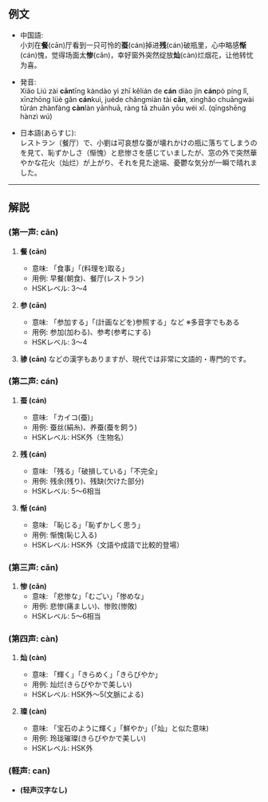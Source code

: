 ## 例文
* 中国語:  
  小刘在**餐**(cān)厅看到一只可怜的**蚕**(cán)掉进**残**(cán)破瓶里，心中略感**惭**(cán)愧，觉得场面太**惨**(cǎn)，幸好窗外突然绽放**灿**(càn)烂烟花，让他转忧为喜。

* 発音:  
  Xiǎo Liú zài **cān**tīng kàndào yì zhī kělián de **cán** diào jìn **cán**pò píng lǐ, xīnzhōng lüè gǎn **cán**kuì, juéde chǎngmiàn tài **cǎn**, xìnghǎo chuāngwài tūrán zhànfàng **càn**làn yānhuā, ràng tā zhuǎn yōu wéi xǐ. (qīngshēng hànzì wú)

* 日本語(あらすじ):  
  レストラン（餐厅）で、小劉は可哀想な蚕が壊れかけの瓶に落ちてしまうのを見て、恥ずかしさ（惭愧）と悲惨さを感じていましたが、窓の外で突然華やかな花火（灿烂）が上がり、それを見た途端、憂鬱な気分が一瞬で晴れました。

---

## 解説

### (第一声: cān)
1. **餐 (cān)**  
   - 意味: 「食事」「(料理を)取る」  
   - 用例: 早餐(朝食)、餐厅(レストラン)  
   - HSKレベル: 3〜4

2. **参 (cān)**  
   - 意味: 「参加する」「(計画などを)参照する」など ※多音字でもある  
   - 用例: 参加(加わる)、参考(参考にする)  
   - HSKレベル: 3〜4

3. **骖 (cān)** などの漢字もありますが、現代では非常に文語的・専門的です。

### (第二声: cán)
1. **蚕 (cán)**  
   - 意味: 「カイコ(蚕)」  
   - 用例: 蚕丝(絹糸)、养蚕(蚕を飼う)  
   - HSKレベル: HSK外（生物名）

2. **残 (cán)**  
   - 意味: 「残る」「破損している」「不完全」  
   - 用例: 残余(残り)、残缺(欠けた部分)  
   - HSKレベル: 5〜6相当

3. **惭 (cán)**  
   - 意味: 「恥じる」「恥ずかしく思う」  
   - 用例: 惭愧(恥じ入る)  
   - HSKレベル: HSK外（文語や成語で比較的登場）

### (第三声: cǎn)
1. **惨 (cǎn)**  
   - 意味: 「悲惨な」「むごい」「惨めな」  
   - 用例: 悲惨(痛ましい)、惨败(惨敗)  
   - HSKレベル: 5〜6相当

### (第四声: càn)
1. **灿 (càn)**  
   - 意味: 「輝く」「きらめく」「きらびやか」  
   - 用例: 灿烂(きらびやかで美しい)  
   - HSKレベル: HSK外〜5(文脈による)

2. **璨 (càn)**  
   - 意味: 「宝石のように輝く」「鮮やか」(「灿」と似た意味)  
   - 用例: 玲珑璀璨(きらびやかで美しい)  
   - HSKレベル: HSK外

### (軽声: can)
- **(轻声汉字なし)**
